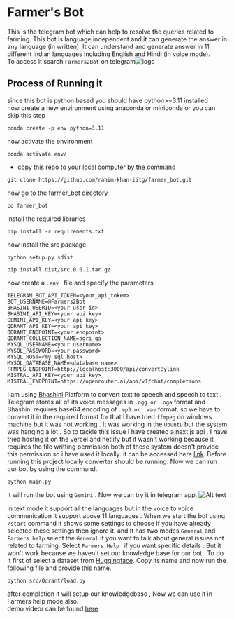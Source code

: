 # Farmer's Bot
This is the telegram bot which can help to resolve the queries related to farming. This bot is language independent and it can generate the answer in any language (in written). It can understand and generate answer in 11 different indian languages including English and Hindi (in voice mode). \
To access it search ```Farmers2Bot``` on telegram![logo](/assets/logo.jpg) 
## Process of Running it

since this bot is python based you should have python>=3.11 installed \
now create a new environment using anaconda or miniconda or you can skip this step
```
conda create -p env python=3.11

```
now activate the environment

```
conda activate env/

```
- copy this repo to your local computer by the command 
```
git clone https://github.com/rahim-khan-iitg/farmer_bot.git

```
now go to the farmer_bot directory
```
cd farmer_bot

```
install the required libraries

```
pip install -r requirements.txt

```
now install the src package

```
python setup.py sdist

```
```
pip install dist/src.0.0.1.tar.gz

```
now create a ```.env ``` file and specify the parameters

```
TELEGRAM_BOT_API_TOKEN=<your_api_tokem>
BOT_USERNAME=@Farmers2Bot
BHASINI_USERID=<your user id>
BHASINI_API_KEY=<your api key>
GEMINI_API_KEY=<your api key>
QDRANT_API_KEY=<your api key>
QDRANT_ENDPOINT=<your endpoint>
QDRANT_COLLECTION_NAME=agri_qa  
MYSQL_USERNAME=<your username>
MYSQL_PASSWORD=<your password>
MYSQL_HOST=<my sql host>
MYSQL_DATABASE_NAME=<database name>
FFMPEG_ENDPOINT=http://localhost:3000/api/convertBylink
MISTRAL_API_KEY=<your api key>
MISTRAL_ENDPOINT=https://openrouter.ai/api/v1/chat/completions

```
I am using [Bhashini](https://bhashini.gov.in/ulca/user/register) Platform to convert text to speech and speech to text . \
Telegram stores all of its voice messages in ```.ogg or .oga``` format and Bhashini requires base64 encoding of  ```.mp3 or .wav``` format. so we have to convert it in the required format for that I have tried ```ffmpeg``` on windows machine but it was not working . It was working in the ```Ubuntu``` but the system was hanging a lot . So to tackle this issue I have created a next js api .  I have tried hosting it on the vercel and netlify but it wasn't working because it requires the file writting permission both of these system doesn't provide this permission so i have used it locally. it can be accessed here [link](https://github.com/rahim-khan-iitg/my-audio-converter.git). Before running this project locally converter should be running.
Now we can run our bot by using the command.
```
python main.py

```
it will run the bot using ```Gemini``` . Now we can try it in telegram app.
![Alt text](image.png)

in text mode it support all the languages but in the voice to voice communication it support above 11 languages . When we start the bot using ``` /start ``` command it shows some settings to choose if you have already selected these settings then ignore it. and It has two modes ``` General ``` and ``` Farmers help``` select the ```General``` if you want to talk about  general issues not related to farming. Select ```Farmers Help ``` if you want specific details . But it won't work because we haven't set our knowledge base for our bot . To do it first of select a dataset from [Huggingface](http://huggingface.co/). Copy its name and now run the following file and provide this name.
```
python src/Qdrant/load.py 

```
after completion it will setup our knowledgebase , Now we can use it in Farmers help mode also. \
demo videor can be found [here](https://1drv.ms/v/s!AkYWRzSbA_aUny88pkv1jO6sbCPf?e=J2sUpo)
